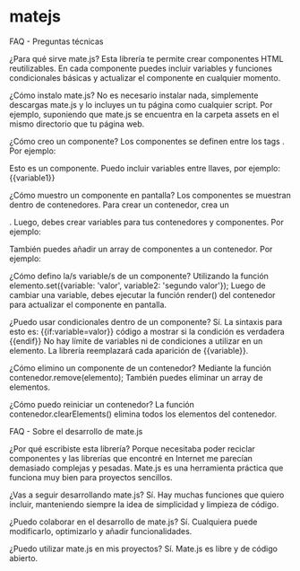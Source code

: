 # matejs

FAQ - Preguntas técnicas

¿Para qué sirve mate.js?
Esta librería te permite crear componentes HTML reutilizables. En cada componente puedes incluir variables y funciones condicionales básicas y actualizar el componente en cualquier momento.

¿Cómo instalo mate.js?
No es necesario instalar nada, simplemente descargas mate.js y lo incluyes un tu página como cualquier script. Por ejemplo, <script src="assets/mate.js"></script> suponiendo que mate.js se encuentra en la carpeta assets en el mismo directorio que tu página web.

¿Cómo creo un componente?
Los componentes se definen entre los tags <elements></elements>. Por ejemplo:

<elements>
  <componente1>
    Esto es un componente. Puedo incluir variables entre llaves, por ejemplo: {{variable1}}
  </componente1>
</elements>

¿Cómo muestro un componente en pantalla?
Los componentes se muestran dentro de contenedores. Para crear un contenedor, crea un <div id="nombreDelContenedor"></div>. Luego, debes crear variables para tus contenedores y componentes. Por ejemplo:

<script>
  var contenedor1 = new Container('nombreDelContenedor'); // el nombre del contenedor es la ID del div
  var elemento1 = new Element('componente1'); // el nombre de un elemento es el tag definido dentro de <elements></elements>
  
  contenedor1.add(elemento1); // añadimos el elemento al contenedor
  contenedor1.render(); // esta función muestra en pantalla todos los elementos asociados al contenedor
</script>

También puedes añadir un array de componentes a un contenedor. Por ejemplo:

<script>

var menu = new Container('menu');
var botones = [];
botones[0] = new Element('boton').set({caption: 'haz click aquí.'});
botones[1] = new Element('boton').set({caption: 'volver atrás'});
botones[2] = new Element('boton').set({caption: 'continuar'});

menu.add(botones); // cada elemento del array es añadido al contenedor

</script>

¿Cómo defino la/s variable/s de un componente?
Utilizando la función elemento.set({variable: 'valor', variable2: 'segundo valor'});
Luego de cambiar una variable, debes ejecutar la función render() del contenedor para actualizar el componente en pantalla.

¿Puedo usar condicionales dentro de un componente?
Sí. La sintaxis para esto es: {{if:variable=valor}} código a mostrar si la condición es verdadera {{endif}}
No hay límite de variables ni de condiciones a utilizar en un elemento. La librería reemplazará cada aparición de {{variable}}.

¿Cómo elimino un componente de un contenedor?
Mediante la función contenedor.remove(elemento);
También puedes eliminar un array de elementos.

¿Cómo puedo reiniciar un contenedor?
La función contenedor.clearElements() elimina todos los elementos del contenedor.

FAQ - Sobre el desarrollo de mate.js

¿Por qué escribiste esta librería?
Porque necesitaba poder reciclar componentes y las librerías que encontré en Internet me parecían demasiado complejas y pesadas. Mate.js es una herramienta práctica que funciona muy bien para proyectos sencillos.

¿Vas a seguir desarrollando mate.js?
Sí. Hay muchas funciones que quiero incluir, manteniendo siempre la idea de simplicidad y limpieza de código.

¿Puedo colaborar en el desarrollo de mate.js?
Sí. Cualquiera puede modificarlo, optimizarlo y añadir funcionalidades.

¿Puedo utilizar mate.js en mis proyectos?
Sí. Mate.js es libre y de código abierto.
